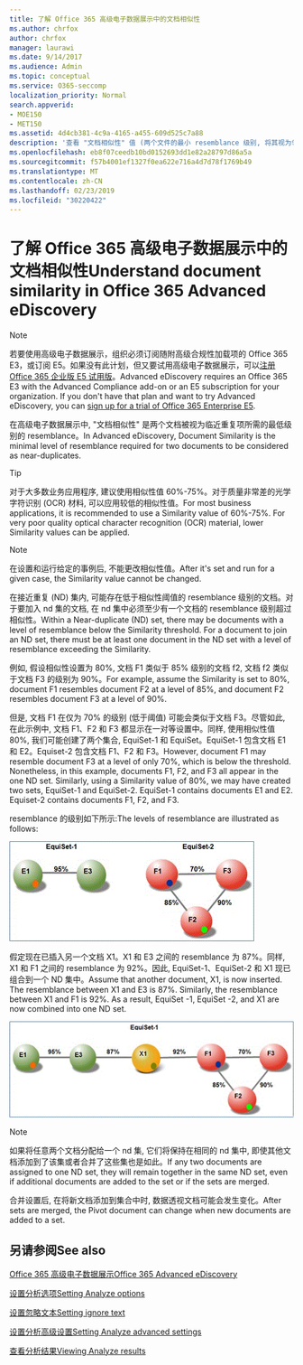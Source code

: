 ```yaml
---
title: 了解 Office 365 高级电子数据展示中的文档相似性
ms.author: chrfox
author: chrfox
manager: laurawi
ms.date: 9/14/2017
ms.audience: Admin
ms.topic: conceptual
ms.service: O365-seccomp
localization_priority: Normal
search.appverid:
- MOE150
- MET150
ms.assetid: 4d4cb381-4c9a-4165-a455-609d525c7a88
description: '查看 "文档相似性" 值 (两个文件的最小 resemblance 级别, 将其视为邻近的重复项) 在 Office 365 高级电子数据展示中起作用。 '
ms.openlocfilehash: eb8f07ceedb10bd0152693dd1e82a28797d86a5a
ms.sourcegitcommit: f57b4001ef1327f0ea622e716a4d7d78f1769b49
ms.translationtype: MT
ms.contentlocale: zh-CN
ms.lasthandoff: 02/23/2019
ms.locfileid: "30220422"
---
```

# <a name="understand-document-similarity-in-office-365-advanced-ediscovery"></a><span data-ttu-id="89cee-103">了解 Office 365 高级电子数据展示中的文档相似性</span><span class="sxs-lookup"><span data-stu-id="89cee-103">Understand document similarity in Office 365 Advanced eDiscovery</span></span>

> [!NOTE]
> <span data-ttu-id="89cee-p101">若要使用高级电子数据展示，组织必须订阅随附高级合规性加载项的 Office 365 E3，或订阅 E5。如果没有此计划，但又要试用高级电子数据展示，可以[注册 Office 365 企业版 E5 试用版](https://go.microsoft.com/fwlink/p/?LinkID=698279)。</span><span class="sxs-lookup"><span data-stu-id="89cee-p101">Advanced eDiscovery requires an Office 365 E3 with the Advanced Compliance add-on or an E5 subscription for your organization. If you don't have that plan and want to try Advanced eDiscovery, you can [sign up for a trial of Office 365 Enterprise E5](https://go.microsoft.com/fwlink/p/?LinkID=698279).</span></span> 
  
<span data-ttu-id="89cee-106">在高级电子数据展示中, "文档相似性" 是两个文档被视为临近重复项所需的最低级别的 resemblance。</span><span class="sxs-lookup"><span data-stu-id="89cee-106">In Advanced eDiscovery, Document Similarity is the minimal level of resemblance required for two documents to be considered as near-duplicates.</span></span>
  
> [!TIP]
> <span data-ttu-id="89cee-p102">对于大多数业务应用程序, 建议使用相似性值 60%-75%。对于质量非常差的光学字符识别 (OCR) 材料, 可以应用较低的相似性值。</span><span class="sxs-lookup"><span data-stu-id="89cee-p102">For most business applications, it is recommended to use a Similarity value of 60%-75%. For very poor quality optical character recognition (OCR) material, lower Similarity values can be applied.</span></span> 
  
> [!NOTE]
> <span data-ttu-id="89cee-109">在设置和运行给定的事例后, 不能更改相似性值。</span><span class="sxs-lookup"><span data-stu-id="89cee-109">After it's set and run for a given case, the Similarity value cannot be changed.</span></span> 
  
<span data-ttu-id="89cee-p103">在接近重复 (ND) 集内, 可能存在低于相似性阈值的 resemblance 级别的文档。对于要加入 nd 集的文档, 在 nd 集中必须至少有一个文档的 resemblance 级别超过相似性。</span><span class="sxs-lookup"><span data-stu-id="89cee-p103">Within a Near-duplicate (ND) set, there may be documents with a level of resemblance below the Similarity threshold. For a document to join an ND set, there must be at least one document in the ND set with a level of resemblance exceeding the Similarity.</span></span> 
  
<span data-ttu-id="89cee-112">例如, 假设相似性设置为 80%, 文档 F1 类似于 85% 级别的文档 f2, 文档 f2 类似于文档 F3 的级别为 90%。</span><span class="sxs-lookup"><span data-stu-id="89cee-112">For example, assume the Similarity is set to 80%, document F1 resembles document F2 at a level of 85%, and document F2 resembles document F3 at a level of 90%.</span></span> 
  
<span data-ttu-id="89cee-p104">但是, 文档 F1 在仅为 70% 的级别 (低于阈值) 可能会类似于文档 F3。尽管如此, 在此示例中, 文档 F1、F2 和 F3 都显示在一对等设置中。同样, 使用相似性值 80%, 我们可能创建了两个集合, EquiSet-1 和 EquiSet。EquiSet-1 包含文档 E1 和 E2。Equiset-2 包含文档 F1、F2 和 F3。</span><span class="sxs-lookup"><span data-stu-id="89cee-p104">However, document F1 may resemble document F3 at a level of only 70%, which is below the threshold. Nonetheless, in this example, documents F1, F2, and F3 all appear in the one ND set. Similarly, using a Similarity value of 80%, we may have created two sets, EquiSet-1 and EquiSet-2. EquiSet-1 contains documents E1 and E2. Equiset-2 contains documents F1, F2, and F3.</span></span> 
  
<span data-ttu-id="89cee-118">resemblance 的级别如下所示:</span><span class="sxs-lookup"><span data-stu-id="89cee-118">The levels of resemblance are illustrated as follows:</span></span>
  
![文档相似性](media/3907ea7d-e28a-4027-8fc3-be090dd39144.gif)
  
<span data-ttu-id="89cee-p105">假定现在已插入另一个文档 X1。X1 和 E3 之间的 resemblance 为 87%。同样, X1 和 F1 之间的 resemblance 为 92%。因此, EquiSet-1、EquiSet-2 和 X1 现已组合到一个 ND 集中。</span><span class="sxs-lookup"><span data-stu-id="89cee-p105">Assume that another document, X1, is now inserted. The resemblance between X1 and E3 is 87%. Similarly, the resemblance between X1 and F1 is 92%. As a result, EquiSet -1, EquiSet -2, and X1 are now combined into one ND set.</span></span>
  
![文档相似性](media/d140d347-33d5-475a-af04-594a0f2ab13d.gif)
  
> [!NOTE]
> <span data-ttu-id="89cee-125">如果将任意两个文档分配给一个 nd 集, 它们将保持在相同的 nd 集中, 即使其他文档添加到了该集或者合并了这些集也是如此。</span><span class="sxs-lookup"><span data-stu-id="89cee-125">If any two documents are assigned to one ND set, they will remain together in the same ND set, even if additional documents are added to the set or if the sets are merged.</span></span> 
  
<span data-ttu-id="89cee-126">合并设置后, 在将新文档添加到集合中时, 数据透视文档可能会发生变化。</span><span class="sxs-lookup"><span data-stu-id="89cee-126">After sets are merged, the Pivot document can change when new documents are added to a set.</span></span> 
  
## <a name="see-also"></a><span data-ttu-id="89cee-127">另请参阅</span><span class="sxs-lookup"><span data-stu-id="89cee-127">See also</span></span>

[<span data-ttu-id="89cee-128">Office 365 高级电子数据展示</span><span class="sxs-lookup"><span data-stu-id="89cee-128">Office 365 Advanced eDiscovery</span></span>](office-365-advanced-ediscovery.md)
  
[<span data-ttu-id="89cee-129">设置分析选项</span><span class="sxs-lookup"><span data-stu-id="89cee-129">Setting Analyze options</span></span>](set-analyze-options-in-advanced-ediscovery.md)
  
[<span data-ttu-id="89cee-130">设置忽略文本</span><span class="sxs-lookup"><span data-stu-id="89cee-130">Setting ignore text</span></span>](set-ignore-text-in-advanced-ediscovery.md)
  
[<span data-ttu-id="89cee-131">设置分析高级设置</span><span class="sxs-lookup"><span data-stu-id="89cee-131">Setting Analyze advanced settings</span></span>](set-analyze-advanced-settings-in-advanced-ediscovery.md)
  
[<span data-ttu-id="89cee-132">查看分析结果</span><span class="sxs-lookup"><span data-stu-id="89cee-132">Viewing Analyze results</span></span>](view-analyze-results-in-advanced-ediscovery.md)

